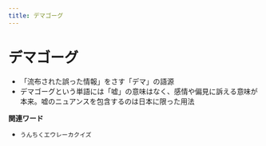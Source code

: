 ```yaml
---
title: デマゴーグ
---
```


# デマゴーグ


-   「流布された誤った情報」をさす「デマ」の語源
-   デマゴーグという単語には「嘘」の意味はなく、感情や偏見に訴える意味が本来。嘘のニュアンスを包含するのは日本に限った用法

**関連ワード**

-   `うんちくエウレーカクイズ`
